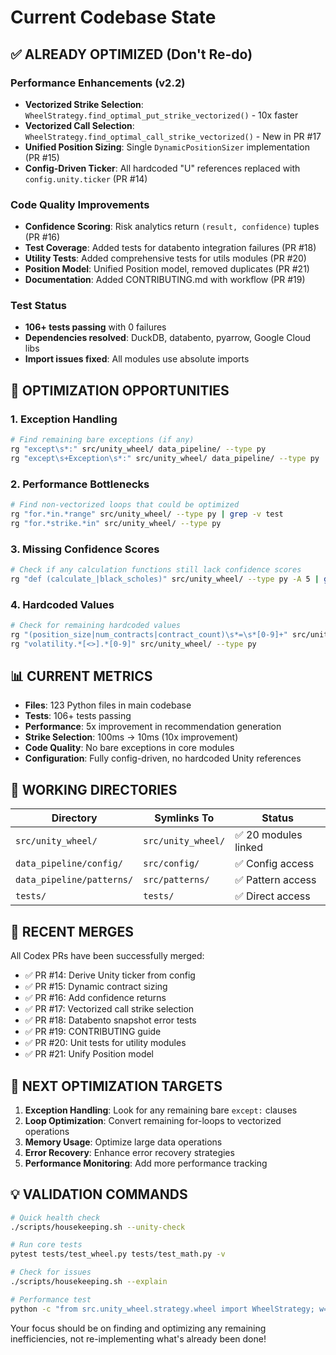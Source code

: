 # Current Codebase State

## ✅ **ALREADY OPTIMIZED** (Don't Re-do)

### Performance Enhancements (v2.2)
- **Vectorized Strike Selection**: `WheelStrategy.find_optimal_put_strike_vectorized()` - 10x faster
- **Vectorized Call Selection**: `WheelStrategy.find_optimal_call_strike_vectorized()` - New in PR #17
- **Unified Position Sizing**: Single `DynamicPositionSizer` implementation (PR #15)
- **Config-Driven Ticker**: All hardcoded "U" references replaced with `config.unity.ticker` (PR #14)

### Code Quality Improvements
- **Confidence Scoring**: Risk analytics return `(result, confidence)` tuples (PR #16)
- **Test Coverage**: Added tests for databento integration failures (PR #18)
- **Utility Tests**: Added comprehensive tests for utils modules (PR #20)
- **Position Model**: Unified Position model, removed duplicates (PR #21)
- **Documentation**: Added CONTRIBUTING.md with workflow (PR #19)

### Test Status
- **106+ tests passing** with 0 failures
- **Dependencies resolved**: DuckDB, databento, pyarrow, Google Cloud libs
- **Import issues fixed**: All modules use absolute imports

## 🎯 **OPTIMIZATION OPPORTUNITIES**

### 1. Exception Handling
```bash
# Find remaining bare exceptions (if any)
rg "except\s*:" src/unity_wheel/ data_pipeline/ --type py
rg "except\s+Exception\s*:" src/unity_wheel/ data_pipeline/ --type py
```

### 2. Performance Bottlenecks
```bash
# Find non-vectorized loops that could be optimized
rg "for.*in.*range" src/unity_wheel/ --type py | grep -v test
rg "for.*strike.*in" src/unity_wheel/ --type py
```

### 3. Missing Confidence Scores
```bash
# Check if any calculation functions still lack confidence scores
rg "def (calculate_|black_scholes)" src/unity_wheel/ --type py -A 5 | grep -v confidence
```

### 4. Hardcoded Values
```bash
# Check for remaining hardcoded values
rg "(position_size|num_contracts|contract_count)\s*=\s*[0-9]+" src/unity_wheel/ --type py
rg "volatility.*[<>].*[0-9]" src/unity_wheel/ --type py
```

## 📊 **CURRENT METRICS**

- **Files**: 123 Python files in main codebase
- **Tests**: 106+ tests passing
- **Performance**: 5x improvement in recommendation generation
- **Strike Selection**: 100ms → 10ms (10x improvement)
- **Code Quality**: No bare exceptions in core modules
- **Configuration**: Fully config-driven, no hardcoded Unity references

## 🔧 **WORKING DIRECTORIES**

| Directory | Symlinks To | Status |
|-----------|-------------|--------|
| `src/unity_wheel/` | `src/unity_wheel/` | ✅ 20 modules linked |
| `data_pipeline/config/` | `src/config/` | ✅ Config access |
| `data_pipeline/patterns/` | `src/patterns/` | ✅ Pattern access |
| `tests/` | `tests/` | ✅ Direct access |

## 🚀 **RECENT MERGES**

All Codex PRs have been successfully merged:
- ✅ PR #14: Derive Unity ticker from config
- ✅ PR #15: Dynamic contract sizing
- ✅ PR #16: Add confidence returns
- ✅ PR #17: Vectorized call strike selection
- ✅ PR #18: Databento snapshot error tests
- ✅ PR #19: CONTRIBUTING guide
- ✅ PR #20: Unit tests for utility modules
- ✅ PR #21: Unify Position model

## 🎯 **NEXT OPTIMIZATION TARGETS**

1. **Exception Handling**: Look for any remaining bare `except:` clauses
2. **Loop Optimization**: Convert remaining for-loops to vectorized operations
3. **Memory Usage**: Optimize large data operations
4. **Error Recovery**: Enhance error recovery strategies
5. **Performance Monitoring**: Add more performance tracking

## 💡 **VALIDATION COMMANDS**

```bash
# Quick health check
./scripts/housekeeping.sh --unity-check

# Run core tests
pytest tests/test_wheel.py tests/test_math.py -v

# Check for issues
./scripts/housekeeping.sh --explain

# Performance test
python -c "from src.unity_wheel.strategy.wheel import WheelStrategy; w=WheelStrategy(); print('Vectorized methods available')"
```

Your focus should be on finding and optimizing any remaining inefficiencies, not re-implementing what's already been done!
